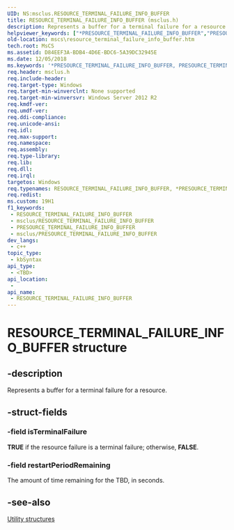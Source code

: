 ```yaml
---
UID: NS:msclus.RESOURCE_TERMINAL_FAILURE_INFO_BUFFER
title: RESOURCE_TERMINAL_FAILURE_INFO_BUFFER (msclus.h)
description: Represents a buffer for a terminal failure for a resource.
helpviewer_keywords: ["*PRESOURCE_TERMINAL_FAILURE_INFO_BUFFER","PRESOURCE_TERMINAL_FAILURE_INFO_BUFFER","PRESOURCE_TERMINAL_FAILURE_INFO_BUFFER structure pointer [Failover Cluster]","RESOURCE_TERMINAL_FAILURE_INFO_BUFFER","RESOURCE_TERMINAL_FAILURE_INFO_BUFFER structure [Failover Cluster]","clusapi/PRESOURCE_TERMINAL_FAILURE_INFO_BUFFER","clusapi/RESOURCE_TERMINAL_FAILURE_INFO_BUFFER","msclus/PRESOURCE_TERMINAL_FAILURE_INFO_BUFFER","msclus/RESOURCE_TERMINAL_FAILURE_INFO_BUFFER","mscs.resource_terminal_failure_info_buffer"]
old-location: mscs\resource_terminal_failure_info_buffer.htm
tech.root: MsCS
ms.assetid: D84EEF3A-BDB4-4D6E-BDC6-5A39DC32945E
ms.date: 12/05/2018
ms.keywords: '*PRESOURCE_TERMINAL_FAILURE_INFO_BUFFER, PRESOURCE_TERMINAL_FAILURE_INFO_BUFFER, PRESOURCE_TERMINAL_FAILURE_INFO_BUFFER structure pointer [Failover Cluster], RESOURCE_TERMINAL_FAILURE_INFO_BUFFER, RESOURCE_TERMINAL_FAILURE_INFO_BUFFER structure [Failover Cluster], clusapi/PRESOURCE_TERMINAL_FAILURE_INFO_BUFFER, clusapi/RESOURCE_TERMINAL_FAILURE_INFO_BUFFER, msclus/PRESOURCE_TERMINAL_FAILURE_INFO_BUFFER, msclus/RESOURCE_TERMINAL_FAILURE_INFO_BUFFER, mscs.resource_terminal_failure_info_buffer'
req.header: msclus.h
req.include-header: 
req.target-type: Windows
req.target-min-winverclnt: None supported
req.target-min-winversvr: Windows Server 2012 R2
req.kmdf-ver: 
req.umdf-ver: 
req.ddi-compliance: 
req.unicode-ansi: 
req.idl: 
req.max-support: 
req.namespace: 
req.assembly: 
req.type-library: 
req.lib: 
req.dll: 
req.irql: 
targetos: Windows
req.typenames: RESOURCE_TERMINAL_FAILURE_INFO_BUFFER, *PRESOURCE_TERMINAL_FAILURE_INFO_BUFFER
req.redist: 
ms.custom: 19H1
f1_keywords:
 - RESOURCE_TERMINAL_FAILURE_INFO_BUFFER
 - msclus/RESOURCE_TERMINAL_FAILURE_INFO_BUFFER
 - PRESOURCE_TERMINAL_FAILURE_INFO_BUFFER
 - msclus/PRESOURCE_TERMINAL_FAILURE_INFO_BUFFER
dev_langs:
 - c++
topic_type:
 - kbSyntax
api_type:
 - <TBD>
api_location:
 - 
api_name:
 - RESOURCE_TERMINAL_FAILURE_INFO_BUFFER
---
```


# RESOURCE_TERMINAL_FAILURE_INFO_BUFFER structure


## -description

Represents a buffer for a terminal failure for a resource.

## -struct-fields

### -field isTerminalFailure

<b>TRUE</b> if the resource  failure is a terminal failure; otherwise, <b>FALSE</b>.

### -field restartPeriodRemaining

The amount of time remaining for the TBD, in seconds.

## -see-also

<a href="/previous-versions/windows/desktop/mscs/utility-structures">Utility structures</a>